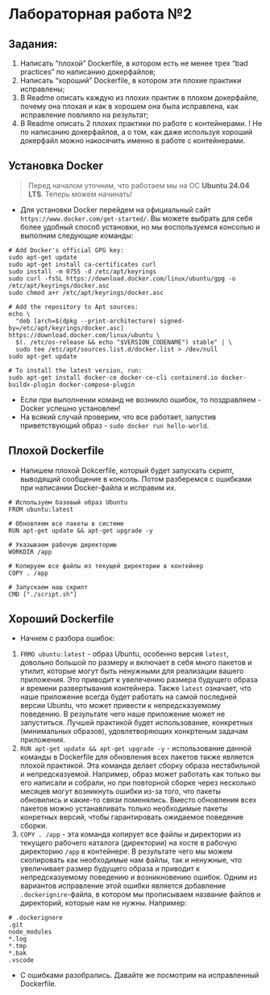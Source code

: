 # Лабораторная работа №2

## Задания: 

1. Написать “плохой” Dockerfile, в котором есть не менее трех “bad practices” по написанию докерфайлов;
2. Написать “хороший” Dockerfile, в котором эти плохие практики исправлены;
3. В Readme описать каждую из плохих практик в плохом докерфайле, почему она плохая и как в хорошем она была исправлена, как исправление повлияло на результат;
4. В Readme описать 2 плохих практики по работе с контейнерами. ! Не по написанию докерфайлов, а о том, как даже используя хороший докерфайл можно накосячить именно в работе с контейнерами.

## Установка Docker

> Перед началом уточним, что работаем мы на ОС **Ubuntu 24.04 LTS**. Теперь можем начинать!

* Для установки Docker перейдем на официальный сайт `https://www.docker.com/get-started/`. Вы можете выбрать для себя более удобный способ установки, но мы воспользуемся консолью и выполним следующие команды:
```
# Add Docker's official GPG key:
sudo apt-get update
sudo apt-get install ca-certificates curl
sudo install -m 0755 -d /etc/apt/keyrings
sudo curl -fsSL https://download.docker.com/linux/ubuntu/gpg -o /etc/apt/keyrings/docker.asc
sudo chmod a+r /etc/apt/keyrings/docker.asc

# Add the repository to Apt sources:
echo \
  "deb [arch=$(dpkg --print-architecture) signed-by=/etc/apt/keyrings/docker.asc] https://download.docker.com/linux/ubuntu \
  $(. /etc/os-release && echo "$VERSION_CODENAME") stable" | \
  sudo tee /etc/apt/sources.list.d/docker.list > /dev/null
sudo apt-get update

# To install the latest version, run:
sudo apt-get install docker-ce docker-ce-cli containerd.io docker-buildx-plugin docker-compose-plugin
```
* Если при выполнении команд не возникло ошибок, то поздравляем - Docker успешно установлен!
* На всякий случай проверим, что все работает, запустив приветствующий образ - `sudo docker run hello-world`.

## Плохой Dockerfile

* Напишем плохой Dokcerfile, который будет запускать скрипт, выводящий сообщение в консоль. Потом разберемся с ошибками при написании Docker-файла и исправим их.

```
# Используем базовый образ Ubuntu
FROM ubuntu:latest

# Обновляем все пакеты в системе
RUN apt-get update && apt-get upgrade -y

# Указываем рабочую директорию
WORKDIR /app

# Копируем все файлы из текущей директории в контейнер
COPY . /app

# Запускаем наш скрипт
CMD ["./script.sh"]
```

## Хороший Dockerfile

* Начнем с разбора ошибок: 
1. `FRMO ubuntu:latest` - образ Ubuntu, особенно версия `latest`, довольно большой по размеру и включает в себя много пакетов и утилит, которые могут быть ненужными для реализации вашего приложения. Это приводит к увелечению размера будущего образа и времени развертывания контейнера. Также `latest` означает, что наше приложение всегда будет работать на самой последней версии Ubuntu, что может привести к непредсказуемому поведению. В результате чего наше приложение может не запуститься. Лучшей практикой будет использование, конкретных (минимальных образов), удовлетворяющих конкртеным задачам приложения.
2. `RUN apt-get update && apt-get upgrade -y` - использование данной команды в Dockerfile для обновления всех пакетов также является плохой практикой. Эта команда делает сборку образа нестабильной и непредсказуемой. Например, образ может работать как только вы его написали и собрали, но при повторной сборке через несколько месяцев могут возникнуть ошибки из-за того, что пакеты обновились и какие-то связи поменялись. Вместо обновления всех пакетов можно устанавливать только необходимые пакеты конретных версий, чтобы гарантировать ожидаемое поведение сборки.
3. `COPY . /app` - эта команда копирует все файлы и директории из текущего рабочего каталога (директории) на хосте в рабочую директорию `/app` в контейнере. В результате чего мы можем скопировать как необходимые нам файлы, так и ненужные, что увеличивает размер будущего образа и приводит к непредсказуемому поведению и возникновению ошибок. Одним из вариантов исправление этой ошибки является добавление `.dockerignire`-файла, в котором мы прописываем название файлов и директорий, которые нам не нужны. Например:
```
# .dockerignore
.git
node_modules
*.log
*.tmp
*.bak
.vscode
```
* С ошибками разобрались. Давайте же посмотрим на исправленный Dockerfile.
